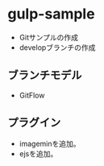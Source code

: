 # gulp-sample
- Gitサンプルの作成
- developブランチの作成

## ブランチモデル
- GitFlow

## プラグイン
- imageminを追加。
- ejsを追加。
